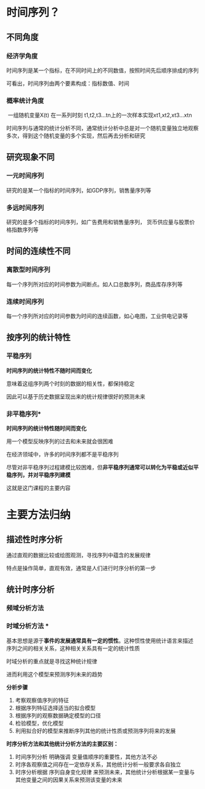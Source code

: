 # 时间序列？

## 不同角度

### 经济学角度

​		时间序列是某一个指标，在不同时间上的不同数值，按照时间先后顺序排成的序列

可看出，时间序列由两个要素构成：指标数值、时间



### 概率统计角度

​		一组随机变量X(t) 在一系列时刻 t1,t2,t3...tn上的一次样本实现xt1,xt2,xt3...xtn

​		时间序列与通常的统计分析不同，通常统计分析中总是对一个随机变量独立地观察多次，得到这个随机变量的多个实现，然后再去分析和研究



## 研究现象不同

### 一元时间序列

研究的是某一个指标的时间序列，如GDP序列，销售量序列等

### 多远时间序列

研究的是多个指标的时间序列，如广告费用和销售量序列， 货币供应量与股票价格指数序列等



## 时间的连续性不同

### 离散型时间序列

每一个序列所对应的时间参数为间断点。如人口总数序列，商品库存序列等



### 连续时间序列

每一个序列所对应的时间参数为时间的连续函数，如心电图，工业供电记录等



## 按序列的统计特性

### 平稳序列

**时间序列的统计特性不随时间而变化**

意味着这组序列两个时刻的数据的相关性，都保持稳定

因此可以基于历史数据呈现出来的统计规律很好的预测未来



### 非平稳序列*

**时间序列的统计特性随时间而变化**

用一个模型反映序列的过去和未来就会很困难



在经济领域中，许多的时间序列都不是平稳序列

尽管对非平稳序列过程建模比较困难，但**非平稳序列通常可以转化为平稳或近似平稳序列，并对平稳序列建模**

这就是这门课程的主要内容



# 主要方法归纳

## 描述性时序分析

通过直观的数据比较或绘图观测，寻找序列中蕴含的发展规律

特点是操作简单，直观有效，通常是人们进行时序分析的第一步



## 统计时序分析

### 频域分析方法

### 时域分析方法 *

基本思想是源于**事件的发展通常具有一定的惯性**。这种惯性使用统计语言来描述 序列之间的相关关系，这种相关关系具有一定的统计性质

时域分析的重点就是寻找这种统计规律

进而利用这个模型来预测序列未来的趋势



**分析步骤**

1. 考察观察值序列的特征
2. 根据序列特征选择适当的拟合模型
3. 根据序列的观察数据确定模型的口径
4. 检验模型，优化模型
5. 利用拟合好的模型来推断序列其他的统计性质或预测序列将来的发展



**时序分析方法和其他统计分析方法的主要区别：**

1. 时间序列分析 明确强调 变量值顺序的重要性，其他方法不必
2. 时序各观察值之间存在一定依存关系，其他统计分析一般要求各自独立
3. 时序分析根据 序列自身变化规律 来预测未来，其他统计分析根据某一变量与其他变量之间的因果关系来预测该变量的未来



